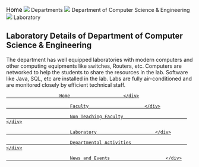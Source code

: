 <div align="left" class="contentDiv">
<div class="deptLeftDiv">
<div class="navaigatorDiv" style="width:">
<p><a href="/" style="text-decoration:none; color:black; font-size:110%;">Home</a> <img src="images/arrow.png"/> Departments <img src="images/arrow.png"/> Department of Computer Science &amp; Engineering <img src="images/arrow.png"/> Laboratory</p>
</div>
<h2>Laboratory Details of Department of Computer Science &amp; Engineering</h2>
<p>The department has well equipped laboratories with modern computers and other computing equipments like switches, Routers, etc. Computers are networked to help the students to share the resources in the lab. Software like Java, SQL, etc are installed in the lab. Labs are fully air-conditioned and are monitored closely by efficient technical staff. </p>
</div>
<div class="deptRightDiv"> <!-- for Department Menu -->
<a href="aboutDept.php?dep=2"><div class="deptRightDivMenuItem">
						Home        	        </div>
</a>
<a href="faculty.php?did=2">
<div class="deptRightDivMenuItem">						
							Faculty	                    </div>
</a>
<a href="nonTeachingFaculty.php?did=2">
<div class="deptRightDivMenuItem">						
							Non Teaching Faculty	                    </div>
</a>
<a href="laboratory.php?did=2">
<div class="deptRightDivMenuItemSelect">						
							Laboratory	                    </div>
</a>
<a href="deptActivities.php?did=2">
<div class="deptRightDivMenuItem">						
							Departmental Activities	                    </div>
</a>
<a href="deptNewsEvents.php?did=2">
<div class="deptRightDivMenuItem">						
							News and Events	                    </div>
</a>
</div>
</div>